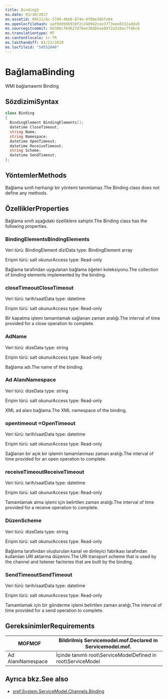 ```yaml
---
title: Binding2
ms.date: 03/30/2017
ms.assetid: 09511c6c-5749-4bb0-874e-0f0be36bfe04
ms.openlocfilehash: aaf0dd9d6918f2c248942cee3773eee8332adda9
ms.sourcegitcommit: 6b308cf6d627d78ee36dbbae8972a310ac7fd6c8
ms.translationtype: MT
ms.contentlocale: tr-TR
ms.lasthandoff: 01/23/2019
ms.locfileid: "54552846"
---
```

# <a name="binding"></a><span data-ttu-id="1b254-102">Bağlama</span><span class="sxs-lookup"><span data-stu-id="1b254-102">Binding</span></span>
<span data-ttu-id="1b254-103">WMI bağlama</span><span class="sxs-lookup"><span data-stu-id="1b254-103">wmi Binding</span></span>  
  
## <a name="syntax"></a><span data-ttu-id="1b254-104">Sözdizimi</span><span class="sxs-lookup"><span data-stu-id="1b254-104">Syntax</span></span>  
  
```csharp
class Binding  
{  
  BindingElement BindingElements[];  
  datetime CloseTimeout;  
  string Name;  
  string Namespace;  
  datetime OpenTimeout;  
  datetime ReceiveTimeout;  
  string Scheme;  
  datetime SendTimeout;  
};  
```  
  
## <a name="methods"></a><span data-ttu-id="1b254-105">Yöntemler</span><span class="sxs-lookup"><span data-stu-id="1b254-105">Methods</span></span>  
 <span data-ttu-id="1b254-106">Bağlama sınıfı herhangi bir yöntemi tanımlamaz.</span><span class="sxs-lookup"><span data-stu-id="1b254-106">The Binding class does not define any methods.</span></span>  
  
## <a name="properties"></a><span data-ttu-id="1b254-107">Özellikler</span><span class="sxs-lookup"><span data-stu-id="1b254-107">Properties</span></span>  
 <span data-ttu-id="1b254-108">Bağlama sınıfı aşağıdaki özelliklere sahiptir.</span><span class="sxs-lookup"><span data-stu-id="1b254-108">The Binding class has the following properties.</span></span>  
  
### <a name="bindingelements"></a><span data-ttu-id="1b254-109">BindingElements</span><span class="sxs-lookup"><span data-stu-id="1b254-109">BindingElements</span></span>  
 <span data-ttu-id="1b254-110">Veri türü: BindingElement dizi</span><span class="sxs-lookup"><span data-stu-id="1b254-110">Data type: BindingElement array</span></span>  
  
 <span data-ttu-id="1b254-111">Erişim türü: salt okunur</span><span class="sxs-lookup"><span data-stu-id="1b254-111">Access type: Read-only</span></span>  
  
 <span data-ttu-id="1b254-112">Bağlama tarafından uygulanan bağlama öğeleri koleksiyonu.</span><span class="sxs-lookup"><span data-stu-id="1b254-112">The collection of binding elements implemented by the binding.</span></span>  
  
### <a name="closetimeout"></a><span data-ttu-id="1b254-113">closeTimeout</span><span class="sxs-lookup"><span data-stu-id="1b254-113">CloseTimeout</span></span>  
 <span data-ttu-id="1b254-114">Veri türü: tarih/saat</span><span class="sxs-lookup"><span data-stu-id="1b254-114">Data type: datetime</span></span>  
  
 <span data-ttu-id="1b254-115">Erişim türü: salt okunur</span><span class="sxs-lookup"><span data-stu-id="1b254-115">Access type: Read-only</span></span>  
  
 <span data-ttu-id="1b254-116">Bir kapatma işlemi tamamlamak sağlanan zaman aralığı.</span><span class="sxs-lookup"><span data-stu-id="1b254-116">The interval of time provided for a close operation to complete.</span></span>  
  
### <a name="name"></a><span data-ttu-id="1b254-117">Ad</span><span class="sxs-lookup"><span data-stu-id="1b254-117">Name</span></span>  
 <span data-ttu-id="1b254-118">Veri türü: dize</span><span class="sxs-lookup"><span data-stu-id="1b254-118">Data type: string</span></span>  
  
 <span data-ttu-id="1b254-119">Erişim türü: salt okunur</span><span class="sxs-lookup"><span data-stu-id="1b254-119">Access type: Read-only</span></span>  
  
 <span data-ttu-id="1b254-120">Bağlama adı.</span><span class="sxs-lookup"><span data-stu-id="1b254-120">The name of the binding.</span></span>  
  
### <a name="namespace"></a><span data-ttu-id="1b254-121">Ad Alanı</span><span class="sxs-lookup"><span data-stu-id="1b254-121">Namespace</span></span>  
 <span data-ttu-id="1b254-122">Veri türü: dize</span><span class="sxs-lookup"><span data-stu-id="1b254-122">Data type: string</span></span>  
  
 <span data-ttu-id="1b254-123">Erişim türü: salt okunur</span><span class="sxs-lookup"><span data-stu-id="1b254-123">Access type: Read-only</span></span>  
  
 <span data-ttu-id="1b254-124">XML ad alanı bağlama.</span><span class="sxs-lookup"><span data-stu-id="1b254-124">The XML namespace of the binding.</span></span>  
  
### <a name="opentimeout"></a><span data-ttu-id="1b254-125">opentimeout =</span><span class="sxs-lookup"><span data-stu-id="1b254-125">OpenTimeout</span></span>  
 <span data-ttu-id="1b254-126">Veri türü: tarih/saat</span><span class="sxs-lookup"><span data-stu-id="1b254-126">Data type: datetime</span></span>  
  
 <span data-ttu-id="1b254-127">Erişim türü: salt okunur</span><span class="sxs-lookup"><span data-stu-id="1b254-127">Access type: Read-only</span></span>  
  
 <span data-ttu-id="1b254-128">Sağlanan bir açık bir işlemin tamamlanması zaman aralığı.</span><span class="sxs-lookup"><span data-stu-id="1b254-128">The interval of time provided for an open operation to complete.</span></span>  
  
### <a name="receivetimeout"></a><span data-ttu-id="1b254-129">receiveTimeout</span><span class="sxs-lookup"><span data-stu-id="1b254-129">ReceiveTimeout</span></span>  
 <span data-ttu-id="1b254-130">Veri türü: tarih/saat</span><span class="sxs-lookup"><span data-stu-id="1b254-130">Data type: datetime</span></span>  
  
 <span data-ttu-id="1b254-131">Erişim türü: salt okunur</span><span class="sxs-lookup"><span data-stu-id="1b254-131">Access type: Read-only</span></span>  
  
 <span data-ttu-id="1b254-132">Tamamlamak alma işlemi için belirtilen zaman aralığı.</span><span class="sxs-lookup"><span data-stu-id="1b254-132">The interval of time provided for a receive operation to complete.</span></span>  
  
### <a name="scheme"></a><span data-ttu-id="1b254-133">Düzen</span><span class="sxs-lookup"><span data-stu-id="1b254-133">Scheme</span></span>  
 <span data-ttu-id="1b254-134">Veri türü: dize</span><span class="sxs-lookup"><span data-stu-id="1b254-134">Data type: string</span></span>  
  
 <span data-ttu-id="1b254-135">Erişim türü: salt okunur</span><span class="sxs-lookup"><span data-stu-id="1b254-135">Access type: Read-only</span></span>  
  
 <span data-ttu-id="1b254-136">Bağlama tarafından oluşturulan kanal ve dinleyici fabrikası tarafından kullanılan URI aktarma düzenini.</span><span class="sxs-lookup"><span data-stu-id="1b254-136">The URI transport scheme that is used by the channel and listener factories that are built by the binding.</span></span>  
  
### <a name="sendtimeout"></a><span data-ttu-id="1b254-137">SendTimeout</span><span class="sxs-lookup"><span data-stu-id="1b254-137">SendTimeout</span></span>  
 <span data-ttu-id="1b254-138">Veri türü: tarih/saat</span><span class="sxs-lookup"><span data-stu-id="1b254-138">Data type: datetime</span></span>  
  
 <span data-ttu-id="1b254-139">Erişim türü: salt okunur</span><span class="sxs-lookup"><span data-stu-id="1b254-139">Access type: Read-only</span></span>  
  
 <span data-ttu-id="1b254-140">Tamamlamak için bir gönderme işlemi belirtilen zaman aralığı.</span><span class="sxs-lookup"><span data-stu-id="1b254-140">The interval of time provided for a send operation to complete.</span></span>  
  
## <a name="requirements"></a><span data-ttu-id="1b254-141">Gereksinimler</span><span class="sxs-lookup"><span data-stu-id="1b254-141">Requirements</span></span>  
  
|<span data-ttu-id="1b254-142">MOF</span><span class="sxs-lookup"><span data-stu-id="1b254-142">MOF</span></span>|<span data-ttu-id="1b254-143">Bildirilmiş Servicemodel.mof.</span><span class="sxs-lookup"><span data-stu-id="1b254-143">Declared in Servicemodel.mof.</span></span>|  
|---------|-----------------------------------|  
|<span data-ttu-id="1b254-144">Ad Alanı</span><span class="sxs-lookup"><span data-stu-id="1b254-144">Namespace</span></span>|<span data-ttu-id="1b254-145">İçinde tanımlı root\ServiceModel</span><span class="sxs-lookup"><span data-stu-id="1b254-145">Defined in root\ServiceModel</span></span>|  
  
## <a name="see-also"></a><span data-ttu-id="1b254-146">Ayrıca bkz.</span><span class="sxs-lookup"><span data-stu-id="1b254-146">See also</span></span>
- <xref:System.ServiceModel.Channels.Binding>
